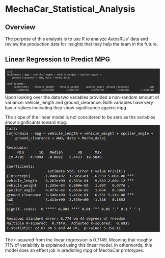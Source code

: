 # MechaCar_Statistical_Analysis
## Overview
The purpose of this analysis is to use R to analyze AutosRUs' data and review the production data for insights that may help the team in the future.

## Linear Regression to Predict MPG
![linear_regression](https://github.com/Drakeblaze10/MechaCar_Statistical_Analysis/blob/main/resources/MechaCar_lm.png)
Upon looking over the data two variables provided a non-random amount of variance: vehicle_length and ground_clearance. Both variables have very low p-values indicating they show significance against mpg.

The slope of the linear model is not considered to be zero as the variables show significants toward mpg.
![summary](https://github.com/Drakeblaze10/MechaCar_Statistical_Analysis/blob/main/resources/MechaCar_statistics.png)

The r-squared from the linear regression is 0.7149. Meaning that roughly 71% of variablitly is explained using this linear model. In otherwords, this model does an effect job in predicting mpg of MechaCar prototypes.
